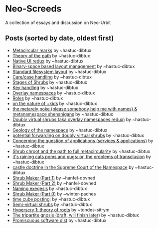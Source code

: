 # Neo-Screeds

A collection of essays and discussion on Neo-Urbit

## Posts (sorted by date, oldest first)

- [Metacircular marks](markdown_output/752_Metacircular_marks.md) by ~hastuc-dibtux
- [Theory of the path](markdown_output/432_Theory_of_the_path.md) by ~hastuc-dibtux
- [Native UI redux](markdown_output/864_Native_UI_redux.md) by ~hastuc-dibtux
- [Binary-space based layout management](markdown_output/424_Binary-space_based_layout_management.md) by ~hastuc-dibtux
- [Standard filesystem layout](markdown_output/104_Standard_filesystem_layout.md) by ~hastuc-dibtux
- [Care/case handling](markdown_output/448_Care_case_handling_.md) by ~hastuc-dibtux
- [Stages of Shrubs](markdown_output/096_Stages_of_Shrubs.md) by ~hastuc-dibtux
- [Key handling](markdown_output/312_Key_handling.md) by ~hastuc-dibtux
- [Overlay namespaces](markdown_output/144_Overlay_namespaces.md) by ~hastuc-dibtux
- [Roles](markdown_output/312_Roles.md) by ~hastuc-dibtux
- [on the nature of +kids](markdown_output/560_on_the_nature_of__kids.md) by ~hastuc-dibtux
- [the metarely poke (please somebody help me with names) & metanamespace shenanigans](markdown_output/080_the_metarely_poke__please_somebody_help_me_with_names____metanamespace_shenanigans__or_how_I_learned_to_stop_worrying_about_breaches.md) by ~hastuc-dibtux
- [Doubly virtual shrubs (aka overlay namespaces redux)](markdown_output/616_Doubly_virtual_shrubs__aka_overlay_namespaces_redux_.md) by ~hastuc-dibtux
- [Geology of the namespace](markdown_output/904_Geology_of_the_namespace.md) by ~hastuc-dibtux
- [potential forwarding on doubly virtual shrubs](markdown_output/128_potential_forwarding_on_doubly_virtual_shrubs.md) by ~hastuc-dibtux
- [Concerning the question of applications (services & applications)](markdown_output/736_Concerning_the_question_of_applications__services___applications_.md) by ~hastuc-dibtux
- [Shrub chroot and the path to full metacircularity](markdown_output/952_Shrub_chroot_and_the_path_to_full_metacircularity.md) by ~hastuc-dibtux
- [it's raining cats poms and pugs: or, the problems of transclusion](markdown_output/472__it_s_raining_cats_poms_and_pugs__or__the_problems_of_transclusion.md) by ~hastuc-dibtux
- [castle doctrine in the Supreme Court of the Namespace](markdown_output/888_castle_doctrine_in_the_Supreme_Court_of_the_Namespace_.md) by ~hastuc-dibtux
- [Shrub Maker (Part 1)](markdown_output/248_Shrub_Maker__Part_1_.md) by ~hanfel-dovned
- [Shrub Maker (Part 2)](markdown_output/392_Shrub_Maker__Part_2_.md) by ~hanfel-dovned
- [Naming exegesis](markdown_output/200_Naming_exegesis.md) by ~hastuc-dibtux
- [Shrub Maker (Part 0)](markdown_output/624_Shrub_Maker__Part_0_.md) by ~winter-paches
- [time cube posting;](markdown_output/264_time_cube_posting__.md) by ~hastuc-dibtux
- [Semi-virtual shrubs](markdown_output/248_Semi-virtual_shrubs.md) by ~hastuc-dibtux
- [Hyperscry 1: theory of roots](markdown_output/496_Hyperscry_1__theory_of_roots.md) by ~tondes-sitrym
- [The tripartite gnosis (draft, will finish later)](markdown_output/184_The_tripartite_gnosis__draft__will_finish_later_.md) by ~hastuc-dibtux
- [Promiscuous software dist](markdown_output/176_Promiscuous_software_dist.md) by ~hastuc-dibtux
